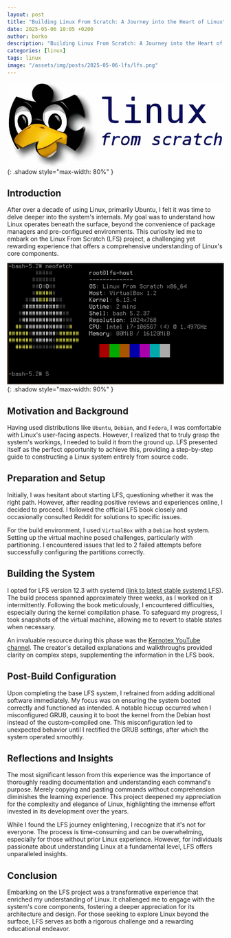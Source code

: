 ```yaml
---
layout: post
title: "Building Linux From Scratch: A Journey into the Heart of Linux"
date: 2025-05-06 10:05 +0200
author: borko
description: "Building Linux From Scratch: A Journey into the Heart of Linux"
categories: [linux]
tags: linux
image: "/assets/img/posts/2025-05-06-lfs/lfs.png"
---
```


![LFS](/assets/img/posts/2025-05-06-lfs/lfs.png){: .shadow style="max-width: 80%" }

## Introduction

After over a decade of using Linux, primarily Ubuntu, I felt it was time to delve deeper into the system's internals. My goal was to understand how Linux operates beneath the surface, beyond the convenience of package managers and pre-configured environments. This curiosity led me to embark on the Linux From Scratch (LFS) project, a challenging yet rewarding experience that offers a comprehensive understanding of Linux's core components.

![LFS neofetch](/assets/img/posts/2025-05-06-lfs/neofetch.png){: .shadow style="max-width: 90%" }

## Motivation and Background

Having used distributions like `Ubuntu`, `Debian`, and `Fedora`, I was comfortable with Linux's user-facing aspects. However, I realized that to truly grasp the system's workings, I needed to build it from the ground up. LFS presented itself as the perfect opportunity to achieve this, providing a step-by-step guide to constructing a Linux system entirely from source code.

## Preparation and Setup

Initially, I was hesitant about starting LFS, questioning whether it was the right path. However, after reading positive reviews and experiences online, I decided to proceed. I followed the official LFS book closely and occasionally consulted Reddit for solutions to specific issues.

For the build environment, I used `VirtualBox` with a `Debian` host system. Setting up the virtual machine posed challenges, particularly with partitioning. I encountered issues that led to 2 failed attempts before successfully configuring the partitions correctly.

## Building the System

I opted for LFS version 12.3 with systemd ([link to latest stable systemd LFS](https://www.linuxfromscratch.org/lfs/view/stable-systemd/)). The build process spanned approximately three weeks, as I worked on it intermittently. Following the book meticulously, I encountered difficulties, especially during the kernel compilation phase. To safeguard my progress, I took snapshots of the virtual machine, allowing me to revert to stable states when necessary.

An invaluable resource during this phase was the [Kernotex YouTube channel](https://www.youtube.com/@Kernotex). The creator's detailed explanations and walkthroughs provided clarity on complex steps, supplementing the information in the LFS book.

## Post-Build Configuration

Upon completing the base LFS system, I refrained from adding additional software immediately. My focus was on ensuring the system booted correctly and functioned as intended. A notable hiccup occurred when I misconfigured GRUB, causing it to boot the kernel from the Debian host instead of the custom-compiled one. This misconfiguration led to unexpected behavior until I rectified the GRUB settings, after which the system operated smoothly.

## Reflections and Insights

The most significant lesson from this experience was the importance of thoroughly reading documentation and understanding each command's purpose. Merely copying and pasting commands without comprehension diminishes the learning experience. This project deepened my appreciation for the complexity and elegance of Linux, highlighting the immense effort invested in its development over the years.

While I found the LFS journey enlightening, I recognize that it's not for everyone. The process is time-consuming and can be overwhelming, especially for those without prior Linux experience. However, for individuals passionate about understanding Linux at a fundamental level, LFS offers unparalleled insights.

## Conclusion

Embarking on the LFS project was a transformative experience that enriched my understanding of Linux. It challenged me to engage with the system's core components, fostering a deeper appreciation for its architecture and design. For those seeking to explore Linux beyond the surface, LFS serves as both a rigorous challenge and a rewarding educational endeavor.
